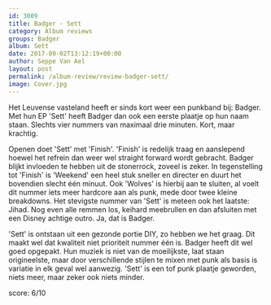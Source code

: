 ```yaml
---
id: 3009
title: Badger - Sett
category: Album reviews
groups: Badger
album: Sett
date: 2017-09-02T13:12:19+00:00
author: Seppe Van Ael
layout: post
permalink: /album-review/review-badger-sett/
image: Cover.jpg
---
```

Het Leuvense vasteland heeft er sinds kort weer een punkband bij: Badger. Met hun EP 'Sett' heeft Badger dan ook een eerste plaatje op hun naam staan. Slechts vier nummers van maximaal drie minuten. Kort, maar krachtig.

Openen doet 'Sett' met 'Finish'. 'Finish' is redelijk traag en aanslepend hoewel het refrein dan weer wel straight forward wordt gebracht. Badger blijkt invloeden te hebben uit de stonerrock, zoveel is zeker. In tegenstelling tot 'Finish' is 'Weekend' een heel stuk sneller en directer en duurt het bovendien slecht één minuut. Ook 'Wolves' is hierbij aan te sluiten, al voelt dit nummer iets meer hardcore aan als punk, mede door twee kleine breakdowns. Het stevigste nummer van 'Sett' is meteen ook het laatste: Jihad. Nog even alle remmen los, keihard meebrullen en dan afsluiten met een Disney achtige outro. Ja, dat is Badger.

'Sett' is ontstaan uit een gezonde portie DIY, zo hebben we het graag. Dit maakt wel dat kwaliteit niet prioriteit nummer één is. Badger heeft dit wel goed opgepakt. Hun muziek is niet van de moeilijkste, laat staan origineelste, maar door verschillende stijlen te mixen met punk als basis is variatie in elk geval wel aanwezig. 'Sett' is een tof punk plaatje geworden, niets meer, maar zeker ook niets minder.

score: 6/10
